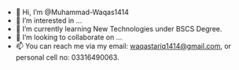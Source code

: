 - 👋 Hi, I’m @Muhammad-Waqas1414
- 👀 I’m interested in ...
- 🌱 I’m currently learning New Technologies under BSCS Degree.
- 💞️ I’m looking to collaborate on ...
- 📫 You can reach me via my email: waqastariq1414@gmail.com, or personal cell no: 03316490063.

<!---
Muhammad-Waqas1414/Muhammad-Waqas1414 is a ✨ special ✨ repository because its `README.md` (this file) appears on your GitHub profile.
You can click the Preview link to take a look at your changes.
--->
